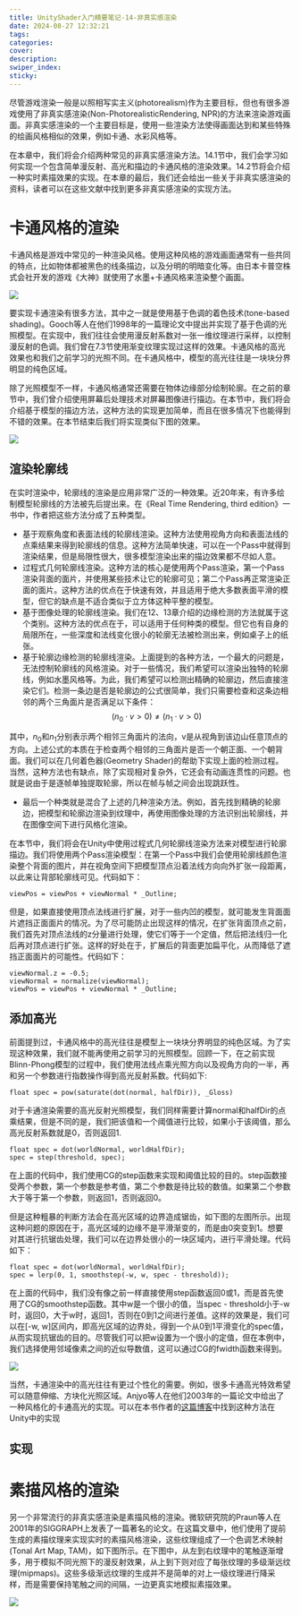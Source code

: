 ```yaml
---
title: UnityShader入门精要笔记-14-非真实感渲染
date: 2024-08-27 12:32:21
tags:
categories:
cover:
description:
swiper_index:
sticky:
---
```


尽管游戏渲染一般是以照相写实主义(photorealism)作为主要目标，但也有很多游戏使用了非真实感渲染(Non-PhotorealisticRendering, NPR)的方法来渲染游戏画面。非真实感渲染的一个主要目标是，使用一些渲染方法使得画面达到和某些特殊的绘画风格相似的效果，例如卡通、水彩风格等。

在本章中，我们将会介绍两种常见的非真实感渲染方法。14.1节中，我们会学习如何实现一个包含简单漫反射、高光和描边的卡通风格的渲染效果。14.2节将会介绍一种实时素描效果的实现。在本章的最后，我们还会给出一些关于非真实感渲染的资料，读者可以在这些文献中找到更多非真实感渲染的实现方法。

# 卡通风格的渲染

卡通风格是游戏中常见的一种渲染风格。使用这种风格的游戏画面通常有一些共同的特点，比如物体都被黑色的线条描边，以及分明的明暗变化等。由日本卡普空株式会社开发的游戏《大神》就使用了水墨+卡通风格来渲染整个画面。

![](UnityShader入门精要笔记-14-非真实感渲染/image.png)

要实现卡通渲染有很多方法，其中之一就是使用基于色调的着色技术(tone-based shading)。Gooch等人在他们1998年的一篇理论文中提出并实现了基于色调的光照模型。在实现中，我们往往会使用漫反射系数对一张一维纹理进行采样，以控制漫反射的色调。我们曾在7.3节使用渐变纹理实现过这样的效果。卡通风格的高光效果也和我们之前学习的光照不同。在卡通风格中，模型的高光往往是一块块分界明显的纯色区域。

除了光照模型不一样，卡通风格通常还需要在物体边缘部分绘制轮廓。在之前的章节中，我们曾介绍使用屏幕后处理技术对屏幕图像进行描边。在本节中，我们将会介绍基于模型的描边方法，这种方法的实现更加简单，而且在很多情况下也能得到不错的效果。在本节结束后我们将实现类似下图的效果。

![](UnityShader入门精要笔记-14-非真实感渲染/image-1.png)

## 渲染轮廓线

在实时渲染中，轮廓线的渲染是应用非常广泛的一种效果。近20年来，有许多绘制模型轮廓线的方法被先后提出来。在《Real Time Rendering, third edition》一书中，作者把这些方法分成了五种类型。

- 基于观察角度和表面法线的轮廓线渲染。这种方法使用视角方向和表面法线的点乘结果来得到轮廓线的信息。这种方法简单快速，可以在一个Pass中就得到渲染结果，但是局限性很大，很多模型渲染出来的描边效果都不尽如人意。
- 过程式几何轮廓线渲染。这种方法的核心是使用两个Pass渲染，第一个Pass渲染背面的面片，并使用某些技术让它的轮廓可见；第二个Pass再正常渲染正面的面片。这种方法的优点在于快速有效，并且适用于绝大多数表面平滑的模型，但它的缺点是不适合类似于立方体这种平整的模型。
- 基于图像处理的轮廓线渲染。我们在12、13章介绍的边缘检测的方法就属于这个类别。这种方法的优点在于，可以适用于任何种类的模型。但它也有自身的局限所在，一些深度和法线变化很小的轮廓无法被检测出来，例如桌子上的纸张。
- 基于轮廓边缘检测的轮廓线渲染。上面提到的各种方法，一个最大的问题是，无法控制轮廓线的风格渲染。对于一些情况，我们希望可以渲染出独特的轮廓线，例如水墨风格等。为此，我们希望可以检测出精确的轮廓边，然后直接渲染它们。检测一条边是否是轮廓边的公式很简单，我们只需要检查和这条边相邻的两个三角面片是否满足以下条件：
  $$(n_0 \cdot v > 0) \neq (n_1 \cdot v > 0) $$

其中，$n_0$和$n_1$分别表示两个相邻三角面片的法向，v是从视角到该边山任意顶点的方向。上述公式的本质在于检查两个相邻的三角面片是否一个朝正面、一个朝背面。我们可以在几何着色器(Geometry Shader)的帮助下实现上面的检测过程。当然，这种方法也有缺点，除了实现相对复杂外，它还会有动画连贯性的问题。也就是说由于是逐帧单独提取轮廓，所以在帧与帧之间会出现跳跃性。

- 最后一个种类就是混合了上述的几种渲染方法。例如，首先找到精确的轮廓边，把模型和轮廓边渲染到纹理中，再使用图像处理的方法识别出轮廓线，并在图像空间下进行风格化渲染。

在本节中，我们将会在Unity中使用过程式几何轮廓线渲染方法来对模型进行轮廓描边。我们将使用两个Pass渲染模型：在第一个Pass中我们会使用轮廓线颜色渲染整个背面的图片，并在视角空间下把模型顶点沿着法线方向向外扩张一段距离，以此来让背部轮廓线可见。代码如下：

```
viewPos = viewPos + viewNormal * _Outline;
```

但是，如果直接使用顶点法线进行扩展，对于一些内凹的模型，就可能发生背面面片遮挡正面面片的情况。为了尽可能防止出现这样的情况，在扩张背面顶点之前，我们首先对顶点法线的z分量进行处理，使它们等于一个定值，然后把法线归一化后再对顶点进行扩张。这样的好处在于，扩展后的背面更加扁平化，从而降低了遮挡正面面片的可能性。代码如下：

```
viewNormal.z = -0.5;
viewNormal = normalize(viewNormal);
viewPos = viewPos + viewNormal * _Outline;
```
## 添加高光

前面提到过，卡通风格中的高光往往是模型上一块块分界明显的纯色区域。为了实现这种效果，我们就不能再使用之前学习的光照模型。回顾一下，在之前实现Blinn-Phong模型的过程中，我们使用法线点乘光照方向以及视角方向的一半，再和另一个参数进行指数操作得到高光反射系数。代码如下:

```
float spec = pow(saturate(dot(normal, halfDir)), _Gloss)
```

对于卡通渲染需要的高光反射光照模型，我们同样需要计算normal和halfDir的点乘结果，但是不同的是，我们把该值和一个阈值进行比较，如果小于该阈值，那么高光反射系数就是0，否则返回1.


```
float spec = dot(worldNormal, worldHalfDir);
spec = step(threshold, spec);
```

在上面的代码中，我们使用CG的step函数来实现和阈值比较的目的。step函数接受两个参数，第一个参数是参考值，第二个参数是待比较的数值。如果第二个参数大于等于第一个参数，则返回1，否则返回0。

但是这种粗暴的判断方法会在高光区域的边界造成锯齿，如下图的左图所示。出现这种问题的原因在于，高光区域的边缘不是平滑渐变的，而是由0突变到1。想要对其进行抗锯齿处理，我们可以在边界处很小的一块区域内，进行平滑处理。代码如下：

```
float spec = dot(worldNormal, worldHalfDir);
spec = lerp(0, 1, smoothstep(-w, w, spec - threshold));
```

在上面的代码中，我们没有像之前一样直接使用step函数返回0或1，而是首先使用了CG的smoothstep函数。其中w是一个很小的值，当spec - threshold小于-w时，返回0，大于w时，返回1，否则在0到1之间进行差值。这样的效果是，我们可以在[-w, w]区间内，即高光区域的边界处，得到一个从0到1平滑变化的spec值，从而实现抗锯齿的目的。尽管我们可以把w设置为一个很小的定值，但在本例中，我们选择使用邻域像素之间的近似导数值，这可以通过CG的fwidth函数来得到。

![](UnityShader入门精要笔记-14-非真实感渲染/image-2.png)

当然，卡通渲染中的高光往往有更过个性化的需要。例如，很多卡通高光特效希望可以随意伸缩、方块化光照区域。Anjyo等人在他们2003年的一篇论文中给出了一种风格化的卡通高光的实现。可以在本书作者的[这篇博客](http://blog.csdn.net/candycat1992/article/details/47284289)中找到这种方法在Unity中的实现

## 实现

# 素描风格的渲染

另一个非常流行的非真实感渲染是素描风格的渲染。微软研究院的Praun等人在2001年的SIGGRAPH上发表了一篇著名的论文。在这篇文章中，他们使用了提前生成的素描纹理来实现实时的素描风格渲染，这些纹理组成了一个色调艺术映射(Tonal Art Map, TAM)，如下图所示。在下图中，从左到右纹理中的笔触逐渐增多，用于模拟不同光照下的漫反射效果，从上到下则对应了每张纹理的多级渐远纹理(mipmaps)。这些多级渐远纹理的生成并不是简单的对上一级纹理进行降采样，而是需要保持笔触之间的间隔，一边更真实地模拟素描效果。

![](UnityShader入门精要笔记-14-非真实感渲染/image-3.png)